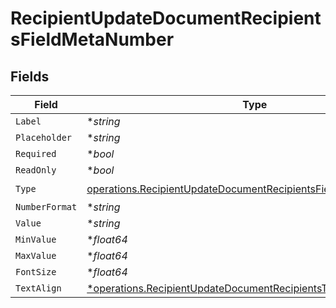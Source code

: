 # RecipientUpdateDocumentRecipientsFieldMetaNumber


## Fields

| Field                                                                                                                                              | Type                                                                                                                                               | Required                                                                                                                                           | Description                                                                                                                                        |
| -------------------------------------------------------------------------------------------------------------------------------------------------- | -------------------------------------------------------------------------------------------------------------------------------------------------- | -------------------------------------------------------------------------------------------------------------------------------------------------- | -------------------------------------------------------------------------------------------------------------------------------------------------- |
| `Label`                                                                                                                                            | **string*                                                                                                                                          | :heavy_minus_sign:                                                                                                                                 | N/A                                                                                                                                                |
| `Placeholder`                                                                                                                                      | **string*                                                                                                                                          | :heavy_minus_sign:                                                                                                                                 | N/A                                                                                                                                                |
| `Required`                                                                                                                                         | **bool*                                                                                                                                            | :heavy_minus_sign:                                                                                                                                 | N/A                                                                                                                                                |
| `ReadOnly`                                                                                                                                         | **bool*                                                                                                                                            | :heavy_minus_sign:                                                                                                                                 | N/A                                                                                                                                                |
| `Type`                                                                                                                                             | [operations.RecipientUpdateDocumentRecipientsFieldMetaTypeNumber](../../models/operations/recipientupdatedocumentrecipientsfieldmetatypenumber.md) | :heavy_check_mark:                                                                                                                                 | N/A                                                                                                                                                |
| `NumberFormat`                                                                                                                                     | **string*                                                                                                                                          | :heavy_minus_sign:                                                                                                                                 | N/A                                                                                                                                                |
| `Value`                                                                                                                                            | **string*                                                                                                                                          | :heavy_minus_sign:                                                                                                                                 | N/A                                                                                                                                                |
| `MinValue`                                                                                                                                         | **float64*                                                                                                                                         | :heavy_minus_sign:                                                                                                                                 | N/A                                                                                                                                                |
| `MaxValue`                                                                                                                                         | **float64*                                                                                                                                         | :heavy_minus_sign:                                                                                                                                 | N/A                                                                                                                                                |
| `FontSize`                                                                                                                                         | **float64*                                                                                                                                         | :heavy_minus_sign:                                                                                                                                 | N/A                                                                                                                                                |
| `TextAlign`                                                                                                                                        | [*operations.RecipientUpdateDocumentRecipientsTextAlign6](../../models/operations/recipientupdatedocumentrecipientstextalign6.md)                  | :heavy_minus_sign:                                                                                                                                 | N/A                                                                                                                                                |
